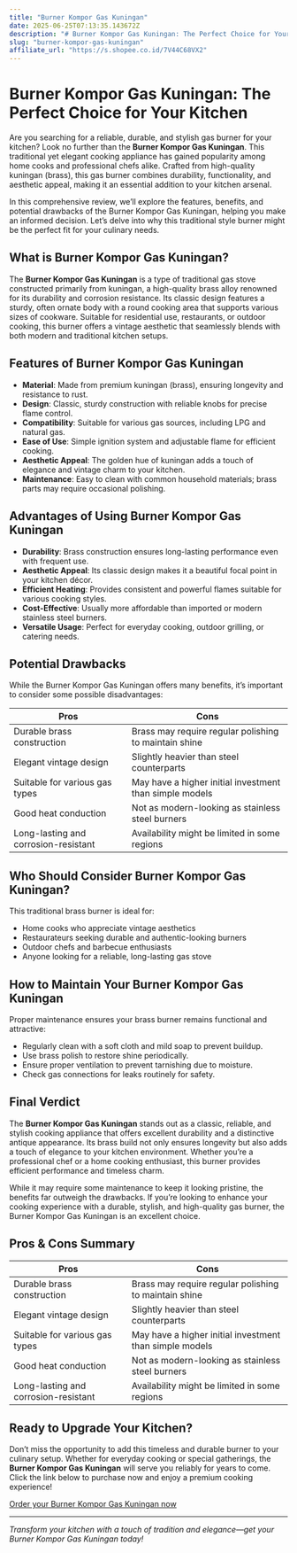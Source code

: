 ```yaml
---
title: "Burner Kompor Gas Kuningan"
date: 2025-06-25T07:13:35.143672Z
description: "# Burner Kompor Gas Kuningan: The Perfect Choice for Your Kitchen..."
slug: "burner-kompor-gas-kuningan"
affiliate_url: "https://s.shopee.co.id/7V44C68VX2"
---
```

# Burner Kompor Gas Kuningan: The Perfect Choice for Your Kitchen

Are you searching for a reliable, durable, and stylish gas burner for your kitchen? Look no further than the **Burner Kompor Gas Kuningan**. This traditional yet elegant cooking appliance has gained popularity among home cooks and professional chefs alike. Crafted from high-quality kuningan (brass), this gas burner combines durability, functionality, and aesthetic appeal, making it an essential addition to your kitchen arsenal.

In this comprehensive review, we’ll explore the features, benefits, and potential drawbacks of the Burner Kompor Gas Kuningan, helping you make an informed decision. Let’s delve into why this traditional style burner might be the perfect fit for your culinary needs.

## What is Burner Kompor Gas Kuningan?

The **Burner Kompor Gas Kuningan** is a type of traditional gas stove constructed primarily from kuningan, a high-quality brass alloy renowned for its durability and corrosion resistance. Its classic design features a sturdy, often ornate body with a round cooking area that supports various sizes of cookware. Suitable for residential use, restaurants, or outdoor cooking, this burner offers a vintage aesthetic that seamlessly blends with both modern and traditional kitchen setups.

## Features of Burner Kompor Gas Kuningan

- **Material**: Made from premium kuningan (brass), ensuring longevity and resistance to rust.
- **Design**: Classic, sturdy construction with reliable knobs for precise flame control.
- **Compatibility**: Suitable for various gas sources, including LPG and natural gas.
- **Ease of Use**: Simple ignition system and adjustable flame for efficient cooking.
- **Aesthetic Appeal**: The golden hue of kuningan adds a touch of elegance and vintage charm to your kitchen.
- **Maintenance**: Easy to clean with common household materials; brass parts may require occasional polishing.

## Advantages of Using Burner Kompor Gas Kuningan

- **Durability**: Brass construction ensures long-lasting performance even with frequent use.
- **Aesthetic Appeal**: Its classic design makes it a beautiful focal point in your kitchen décor.
- **Efficient Heating**: Provides consistent and powerful flames suitable for various cooking styles.
- **Cost-Effective**: Usually more affordable than imported or modern stainless steel burners.
- **Versatile Usage**: Perfect for everyday cooking, outdoor grilling, or catering needs.

## Potential Drawbacks

While the Burner Kompor Gas Kuningan offers many benefits, it’s important to consider some possible disadvantages:

| Pros                               | Cons                                                      |
|-------------------------------------|-----------------------------------------------------------|
| Durable brass construction          | Brass may require regular polishing to maintain shine   |
| Elegant vintage design              | Slightly heavier than steel counterparts                |
| Suitable for various gas types     | May have a higher initial investment than simple models |
| Good heat conduction               | Not as modern-looking as stainless steel burners       |
| Long-lasting and corrosion-resistant | Availability might be limited in some regions         |

## Who Should Consider Burner Kompor Gas Kuningan?

This traditional brass burner is ideal for:

- Home cooks who appreciate vintage aesthetics
- Restaurateurs seeking durable and authentic-looking burners
- Outdoor chefs and barbecue enthusiasts
- Anyone looking for a reliable, long-lasting gas stove

## How to Maintain Your Burner Kompor Gas Kuningan

Proper maintenance ensures your brass burner remains functional and attractive:

- Regularly clean with a soft cloth and mild soap to prevent buildup.
- Use brass polish to restore shine periodically.
- Ensure proper ventilation to prevent tarnishing due to moisture.
- Check gas connections for leaks routinely for safety.

## Final Verdict

The **Burner Kompor Gas Kuningan** stands out as a classic, reliable, and stylish cooking appliance that offers excellent durability and a distinctive antique appearance. Its brass build not only ensures longevity but also adds a touch of elegance to your kitchen environment. Whether you’re a professional chef or a home cooking enthusiast, this burner provides efficient performance and timeless charm.

While it may require some maintenance to keep it looking pristine, the benefits far outweigh the drawbacks. If you’re looking to enhance your cooking experience with a durable, stylish, and high-quality gas burner, the Burner Kompor Gas Kuningan is an excellent choice.

## Pros & Cons Summary

| Pros                               | Cons                                                      |
|-------------------------------------|-----------------------------------------------------------|
| Durable brass construction          | Brass may require regular polishing to maintain shine   |
| Elegant vintage design              | Slightly heavier than steel counterparts                |
| Suitable for various gas types     | May have a higher initial investment than simple models |
| Good heat conduction               | Not as modern-looking as stainless steel burners       |
| Long-lasting and corrosion-resistant | Availability might be limited in some regions         |

## Ready to Upgrade Your Kitchen?

Don’t miss the opportunity to add this timeless and durable burner to your culinary setup. Whether for everyday cooking or special gatherings, the **Burner Kompor Gas Kuningan** will serve you reliably for years to come. Click the link below to purchase now and enjoy a premium cooking experience!

[Order your Burner Kompor Gas Kuningan now](https://s.shopee.co.id/7V44C68VX2)

---

*Transform your kitchen with a touch of tradition and elegance—get your Burner Kompor Gas Kuningan today!*